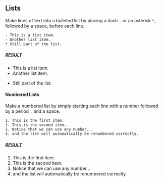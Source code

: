 ## Lists

Make lines of text into a bulleted list by placing a dash `-` or an asterisk `*`, followed by a space, before each line.

```
- This is a list item.
- Another list item.
* Still part of the list.
```

<h5 class="text-muted">RESULT</h5>

- This is a list item.
- Another list item.
* Still part of the list.

#### Numbered Lists

Make a numbered list by simply starting each line with a number followed by a period `.` and a space.

```
1. This is the first item.
1. This is the second item.
1. Notice that we can use any number...
4. and the list will automatically be renumbered correctly.
```

<h5 class="text-muted">RESULT</h5>

1. This is the first item.
1. This is the second item.
1. Notice that we can use any number...
4. and the list will automatically be renumbered correctly.
